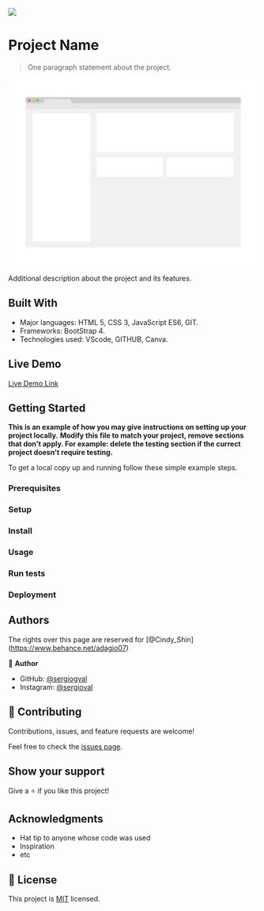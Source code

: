 ![](https://img.shields.io/badge/Microverse-blueviolet)

# Project Name

> One paragraph statement about the project.

![screenshot](./app_screenshot.png)

Additional description about the project and its features.

## Built With

- Major languages: HTML 5, CSS 3, JavaScript ES6, GIT.
- Frameworks: BootStrap 4.
- Technologies used: VScode, GITHUB, Canva. 

## Live Demo

[Live Demo Link](https://livedemo.com)


## Getting Started

**This is an example of how you may give instructions on setting up your project locally.**
**Modify this file to match your project, remove sections that don't apply. For example: delete the testing section if the currect project doesn't require testing.**


To get a local copy up and running follow these simple example steps.

### Prerequisites

### Setup

### Install

### Usage

### Run tests

### Deployment



## Authors

The rights over this page are reserved for [@Cindy_Shin] (https://www.behance.net/adagio07)

👤 **Author**

- GitHub: [@sergiogval](https://github.com/sergiogval)
- Instagram: [@sergioval](https://instagram.com/sergioval)

## 🤝 Contributing

Contributions, issues, and feature requests are welcome!

Feel free to check the [issues page](../../issues/).

## Show your support

Give a ⭐️ if you like this project!

## Acknowledgments

- Hat tip to anyone whose code was used
- Inspiration
- etc

## 📝 License

This project is [MIT](./MIT.md) licensed.
